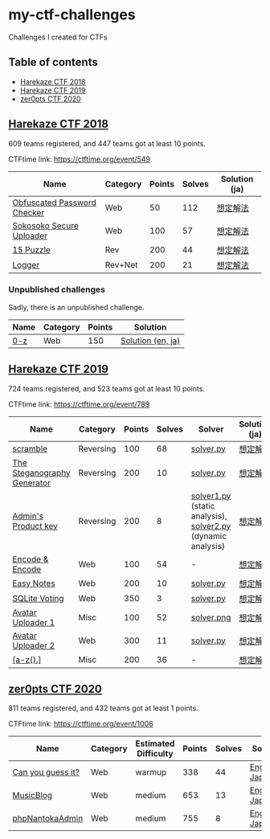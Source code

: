 # my-ctf-challenges
Challenges I created for CTFs

## Table of contents
- [Harekaze CTF 2018](#harekaze-ctf-2018)
- [Harekaze CTF 2019](#harekaze-ctf-2019)
- [zer0pts CTF 2020](#zer0pts-ctf-2020)

## [Harekaze CTF 2018](harekaze-ctf-2018/README.md)

609 teams registered, and 447 teams got at least 10 points.

CTFtime link: https://ctftime.org/event/549

|Name|Category|Points|Solves|Solution (ja)|
|---|---|---|---|---|
|[Obfuscated Password Checker](harekaze-ctf-2018/ObfuscatedPasswordChecker/)|Web|50|112|[想定解法](https://st98.github.io/diary/posts/2018-02-23-harekaze-ctf-2018.html#web-50-obfuscated-password-checker)|
|[Sokosoko Secure Uploader](harekaze-ctf-2018/SokosokoSecureUploader/)|Web|100|57|[想定解法](https://st98.github.io/diary/posts/2018-02-23-harekaze-ctf-2018.html#web-100-sokosoko-secure-uploader)|
|[15 Puzzle](harekaze-ctf-2018/15Puzzle/)|Rev|200|44|[想定解法](https://st98.github.io/diary/posts/2018-02-23-harekaze-ctf-2018.html#rev-200-15-puzzle)|
|[Logger](harekaze-ctf-2018/Logger/)|Rev+Net|200|21|[想定解法](https://st98.github.io/diary/posts/2018-02-23-harekaze-ctf-2018.html#rev--net-200-logger)|

### Unpublished challenges

Sadly, there is an unpublished challenge.

|Name|Category|Points|Solution|
|---|---|---|---|
|[0-z](harekaze-ctf-2018/0-z/)|Web|150|[Solution (en, ja)](harekaze-ctf-2018/0-z/)|

## [Harekaze CTF 2019](harekaze-ctf-2019/README.md)

724 teams registered, and 523 teams got at least 10 points.

CTFtime link: https://ctftime.org/event/789

|Name|Category|Points|Solves|Solver|Solution (ja)|
|----|--------|------|------|------|-------------|
|[scramble](harekaze-ctf-2019/scramble/README.md)|Reversing|100|68|[solver.py](harekaze-ctf-2019/scramble/solver/solver.py)|[想定解法](https://st98.github.io/diary/posts/2019-05-21-harekaze-ctf-2019.html#reversing-100-scramble)|
|[The Steganography Generator](harekaze-ctf-2019/the_steganography_generator/README.md)|Reversing|200|10|[solver.py](harekaze-ctf-2019/the_steganography_generator/solver/solver.py)|[想定解法](https://st98.github.io/diary/posts/2019-05-21-harekaze-ctf-2019.html#reversing-200-the-steganography-generator)|
|[Admin's Product key](harekaze-ctf-2019/admins_product_key/README.md)|Reversing|200|8|[solver1.py](harekaze-ctf-2019/admins_product_key/solver/solver1.py) (static analysis), [solver2.py](harekaze-ctf-2019/admins_product_key/solver/solver2.py) (dynamic analysis)|[想定解法](https://st98.github.io/diary/posts/2019-05-21-harekaze-ctf-2019.html#reversing-200-admins-product-key)|
|[Encode & Encode](harekaze-ctf-2019/encode_and_encode/README.md)|Web|100|54|-|[想定解法](https://st98.github.io/diary/posts/2019-05-21-harekaze-ctf-2019.html#web-100-encode--encode)|
|[Easy Notes](harekaze-ctf-2019/easy_notes/README.md)|Web|200|10|[solver.py](harekaze-ctf-2019/easy_notes/solver/solver.py)|[想定解法](https://st98.github.io/diary/posts/2019-05-21-harekaze-ctf-2019.html#web-200-easy-notes)|
|[SQLite Voting](harekaze-ctf-2019/sqlite_voting/README.md)|Web|350|3|[solver.py](harekaze-ctf-2019/sqlite_voting/solver/solver.py)|[想定解法](https://st98.github.io/diary/posts/2019-05-21-harekaze-ctf-2019.html#web-350-sqlite-voting)|
|[Avatar Uploader 1](harekaze-ctf-2019/avatar_uploader_1/README.md)|Misc|100|52|[solver.png](harekaze-ctf-2019/avatar_uploader_1/solver/solver.png)|[想定解法](https://st98.github.io/diary/posts/2019-05-21-harekaze-ctf-2019.html#misc-100-avatar-uploader-1)|
|[Avatar Uploader 2](harekaze-ctf-2019/avatar_uploader_2/README.md)|Web|300|11|[solver.py](harekaze-ctf-2019/avatar_uploader_2/solver/solver.py)|[想定解法](https://st98.github.io/diary/posts/2019-05-21-harekaze-ctf-2019.html#web-300-avatar-uploader-2)|
|[[a-z().]](harekaze-ctf-2019/a-z/README.md)|Misc|200|36|-|[想定解法](https://st98.github.io/diary/posts/2019-05-21-harekaze-ctf-2019.html#misc-200-a-z)|

## [zer0pts CTF 2020](zer0pts-ctf-2020/README.md)

811 teams registered, and 432 teams got at least 1 points.

CTFtime link: https://ctftime.org/event/1006

|Name|Category|Estimated Difficulty|Points|Solves|Solution|
|----|--------|--------------------|------|------|--------|
|[Can you guess it?](zer0pts-ctf-2020/can_you_guess_it/README.md)|Web|warmup|338|44|[English](https://hackmd.io/@st98/rkFnKLZrI), [Japanese](https://st98.github.io/diary/posts/2020-03-09-zer0pts-ctf-2020.html#web-338-can-you-guess-it)|
|[MusicBlog](zer0pts-ctf-2020/musicblog/README.md)|Web|medium|653|13|[English](https://hackmd.io/@st98/Hy1PrPWBI), [Japanese](https://st98.github.io/diary/posts/2020-03-09-zer0pts-ctf-2020.html#web-653-musicblog)|
|[phpNantokaAdmin](zer0pts-ctf-2020/phpnantokaadmin/README.md)|Web|medium|755|8|[English](https://hackmd.io/@st98/HJVlqUZrI), [Japanese](https://st98.github.io/diary/posts/2020-03-09-zer0pts-ctf-2020.html#web-755-phpnantokaadmin)|